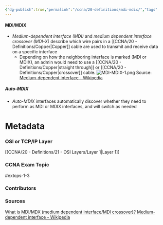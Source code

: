 ```yaml
---
{"dg-publish":true,"permalink":"/ccna/20-definitions/mdi-mdix/","tags":["defs_ccna"]}
---
```


#### MDI/MDIX
- *Medium-dependent interface (MDI)* and *medium dependent interface crossover (MDI-X)* describe which wire pairs in a [[CCNA/20 - Definitions/Copper\|Copper]] cable are used to transmit and receive data on a specific interface
	- Depending on how the neighboring interface is marked (MDI or MDIX), an admin would need to use a [[CCNA/20 - Definitions/Copper\|straight through]] or [[CCNA/20 - Definitions/Copper\|crossover]] cable. 
![MDI-MDIX-1.png](/img/user/Attachments/MDI-MDIX-1.png)
Source: [Medium-dependent interface - Wikipedia](https://en.wikipedia.org/wiki/Medium-dependent_interface)
##### Auto-MDIX
- *Auto-MDIX* interfaces automatically discover whether they need to perform as MDI or MDIX interfaces, and will switch as needed





# Metadata
### OSI or TCP/IP Layer
[[CCNA/20 - Definitions/21 - OSI Layers/Layer 1\|Layer 1]]
### CCNA Exam Topic
#extops-1-3 
### Contributors

### Sources
[What is MDI/MDX (medium dependent interface/MDI crossover)?](https://www.techtarget.com/searchnetworking/definition/MDI-MDIX)
[Medium-dependent interface - Wikipedia](https://en.wikipedia.org/wiki/Medium-dependent_interface)